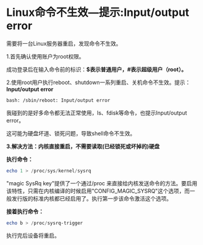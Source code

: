 # Linux命令不生效—提示:Input/output error



需要将一台Linux服务器重启，发现命令不生效。

1.首先确认使用账户为root权限。

成功登录后在输入命令前的标识：**$表示普通用户，#表示超级用户（root）。**



2.使用root用户执行reboot、shutdown一系列重启、关机命令不生效。提示：**Input/output error**

```bash
bash: /sbin/reboot: Input/output error
```

我碰到的是好多命令都无法正常使用，ls、fdisk等命令，也提示Input/output error。

这可能为硬盘坏道、锁死问题，导致shell命令不生效。



**3.解决方法：内核直接重启，不需要读取(已经锁死或坏掉的)硬盘**

**执行命令：**

```powershell
echo 1 > /proc/sys/kernel/sysrq
```

"magic SysRq key"提供了一个通过/proc 来直接给内核发送命令的方法。要启用该特性，只需在内核编译的时候启用"CONFIG_MAGIC_SYSRQ"这个选项，而一般发行版的标准内核都已经启用了。执行第一步该命令激活这个选项。

**接着执行命令：**

```powershell
echo b > /proc/sysrq-trigger
```

执行完后设备将重启。